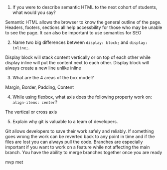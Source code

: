 1. If you were to describe semantic HTML to the next cohort of students, what would you say?

Semantic HTML allows the browser to know the general outline of the page. Headers, footers, sections all help accessbility for those who may be unable to see the page. It can also be important to use semantics for SEO

2. Name two big differences between ```display: block;``` and ```display: inline;```.

Display block will stack content vertically or on top of each other while display inline will put the content next to each other. Display block will always create a new line unlike inline

3. What are the 4 areas of the box model?

Margin, Border, Padding, Content

4. While using flexbox, what axis does the following property work on: ```align-items: center```?

The vertical or cross axis

5. Explain why git is valuable to a team of developers.

Git allows developers to save their work safely and reliably. If something goes wrong the work can be reverted back to any point in time and if the files are lost you can always pull the code. Branches are especially important if you want to work on a feature while not affecting the main branch. You have the ability to merge branches together once you are ready

mvp met